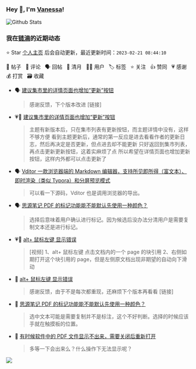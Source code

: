 ### Hey 👋, I'm [Vanessa](http://vanessa.b3log.org/)!

![Github Stats](https://github-readme-stats.vercel.app/api?username=Vanessa219&show_icons=true)

<!--events start -->

### 我在[链滴](https://ld246.com)的近期动态

⭐️ Star [个人主页](https://github.com/Vanessa219/Vanessa219) 后会自动更新，最近更新时间：`2023-02-21 08:44:10`

📝 帖子 &nbsp; 💬 评论 &nbsp; 🗣 回帖 &nbsp; 🌙 清月 &nbsp; 👨‍💻 用户 &nbsp; 🏷️ 标签 &nbsp; ⭐️ 关注 &nbsp; 👍 赞同 &nbsp; 💗 感谢 &nbsp; 💰 打赏 &nbsp; 🗃 收藏

* 🗣 [建议集市里的详情页面也增加“更新”按钮](https://ld246.com/article/1676558335010/comment/1676809515675#comments)

  > 感谢反馈，下个版本改进 [链接]
* 💗📝 [建议集市里的详情页面也增加“更新”按钮](https://ld246.com/article/1676558335010)

  > 主题有新版本后，只在集市列表有更新按钮，而主题详情中没有，这样不够方便 看到主题更新后，通常的第一反应是进去看看作者的更新日志，然后再决定是否更新，但点进去却不能更新 只好返回到集市列表，再点击更新更新按钮，这着实麻烦了点 所以希望在详情页面也增加更新按钮，这样内外都可以点击更新了
* 🗣 [Vditor 一款浏览器端的 Markdown 编辑器，支持所见即所得（富文本）、即时渲染（类似 Typora）和分屏预览模式](https://ld246.com/article/1549638745630/comment/1676799976982#comments)

  > 可以看一下源码，Vditor 也是调用浏览器的导出。
* 🗣 [思源笔记 PDF 的标记功能能不能默认先使用一种颜色？](https://ld246.com/article/1676616109890/comment/1676868438690#comments)

  > 选择后意味着用户确认进行标记。因为候选后没办法分清用户是需要复制文本还是进行标记。
* 💗📝 [alt+ 鼠标左键  显示错误](https://ld246.com/article/1676816026865)

  > [视频] 1、alt+ 鼠标左键 点击文档内的一个 page 的块引用 2、右侧如期打开这个块引用的 page，但是左侧原文档出现非期望的自动向下滑动
* 💬 [alt+ 鼠标左键  显示错误](https://ld246.com/article/1676816026865/comment/1676861122247#comments)

  > 感谢反馈，由于不是每次都重现，还麻烦下个版本再看看 [链接]
* 💬 [思源笔记 PDF 的标记功能能不能默认先使用一种颜色？](https://ld246.com/article/1676616109890/comment/1676856790894#comments)

  > 选中文本可能是需要复制并不是标注，这个不好判断。选择的时候应该手就在触摸板的位置。
* 💬 [有时候软件中的 PDF 文件显示不出来，需要关闭后重新打开](https://ld246.com/article/1676726609917/comment/1676856212892#comments)

  > 多等一下会出来么？什么操作下无法显示呢？


<!--events end -->

<a title="Hits" target="_blank" href="https://github.com/Vanessa219/Vanessa219"><img src="https://hits.b3log.org/Vanessa219/Vanessa219.svg"></a>
